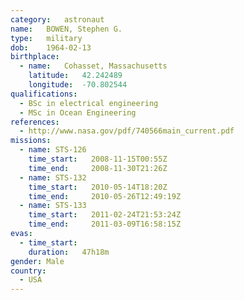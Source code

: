 ```yaml
---
category:	astronaut
name:	BOWEN, Stephen G.
type:	military
dob:	1964-02-13
birthplace:
  - name:	Cohasset, Massachusetts
    latitude:	42.242489
    longitude:	-70.802544
qualifications:
  - BSc in electrical engineering
  - MSc in Ocean Engineering
references:
  - http://www.nasa.gov/pdf/740566main_current.pdf
missions:
  - name: STS-126
    time_start:   2008-11-15T00:55Z
    time_end:     2008-11-30T21:26Z
  - name: STS-132
    time_start:   2010-05-14T18:20Z
    time_end:     2010-05-26T12:49:19Z
  - name: STS-133
    time_start:   2011-02-24T21:53:24Z
    time_end:     2011-03-09T16:58:15Z
evas:
  - time_start: 
    duration:   47h18m
gender:	Male
country:
  - USA
---
```

